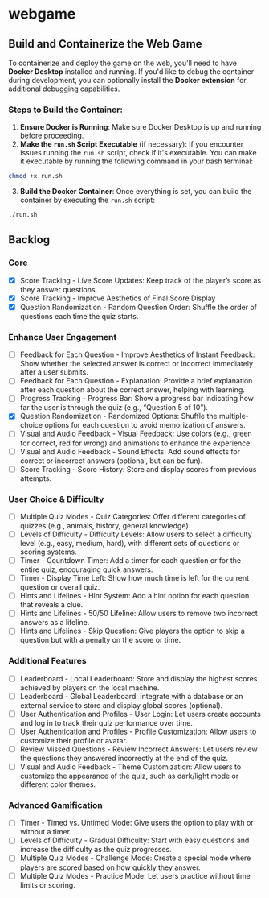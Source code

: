 # webgame

## Build and Containerize the Web Game
To containerize and deploy the game on the web, you'll need to have **Docker Desktop** installed and running. If you'd like to debug the container during development, you can optionally install the **Docker extension** for additional debugging capabilities.

### Steps to Build the Container:
1. **Ensure Docker is Running**: Make sure Docker Desktop is up and running before proceeding.
2. **Make the `run.sh` Script Executable** (if necessary): If you encounter issues running the `run.sh` script, check if it's executable. You can make it executable by running the following command in your bash terminal:
```bash
chmod +x run.sh
```
3. **Build the Docker Container**: Once everything is set, you can build the container by executing the `run.sh` script: 
```bash
./run.sh
```

## Backlog
### Core
- [X] Score Tracking - Live Score Updates: Keep track of the player’s score as they answer questions.
- [X] Score Tracking - Improve Aesthetics of Final Score Display
- [X] Question Randomization - Random Question Order: Shuffle the order of questions each time the quiz starts.

### Enhance User Engagement
- [ ] Feedback for Each Question - Improve Aesthetics of Instant Feedback: Show whether the selected answer is correct or incorrect immediately after a user submits.
- [ ] Feedback for Each Question - Explanation: Provide a brief explanation after each question about the correct answer, helping with learning.
- [ ] Progress Tracking - Progress Bar: Show a progress bar indicating how far the user is through the quiz (e.g., “Question 5 of 10”).
- [X] Question Randomization - Randomized Options: Shuffle the multiple-choice options for each question to avoid memorization of answers.
- [ ] Visual and Audio Feedback - Visual Feedback: Use colors (e.g., green for correct, red for wrong) and animations to enhance the experience.
- [ ] Visual and Audio Feedback - Sound Effects: Add sound effects for correct or incorrect answers (optional, but can be fun).
- [ ] Score Tracking - Score History: Store and display scores from previous attempts.

### User Choice & Difficulty
- [ ] Multiple Quiz Modes - Quiz Categories: Offer different categories of quizzes (e.g., animals, history, general knowledge).
- [ ] Levels of Difficulty - Difficulty Levels: Allow users to select a difficulty level (e.g., easy, medium, hard), with different sets of questions or scoring systems.
- [ ] Timer - Countdown Timer: Add a timer for each question or for the entire quiz, encouraging quick answers.
- [ ] Timer - Display Time Left: Show how much time is left for the current question or overall quiz.
- [ ] Hints and Lifelines - Hint System: Add a hint option for each question that reveals a clue.
- [ ] Hints and Lifelines - 50/50 Lifeline: Allow users to remove two incorrect answers as a lifeline.
- [ ] Hints and Lifelines - Skip Question: Give players the option to skip a question but with a penalty on the score or time.

### Additional Features
- [ ] Leaderboard - Local Leaderboard: Store and display the highest scores achieved by players on the local machine.
- [ ] Leaderboard - Global Leaderboard: Integrate with a database or an external service to store and display global scores (optional).
- [ ] User Authentication and Profiles - User Login: Let users create accounts and log in to track their quiz performance over time.
- [ ] User Authentication and Profiles - Profile Customization: Allow users to customize their profile or avatar.
- [ ] Review Missed Questions - Review Incorrect Answers: Let users review the questions they answered incorrectly at the end of the quiz.
- [ ] Visual and Audio Feedback - Theme Customization: Allow users to customize the appearance of the quiz, such as dark/light mode or different color themes.

### Advanced Gamification
- [ ] Timer - Timed vs. Untimed Mode: Give users the option to play with or without a timer.
- [ ] Levels of Difficulty - Gradual Difficulty: Start with easy questions and increase the difficulty as the quiz progresses.
- [ ] Multiple Quiz Modes - Challenge Mode: Create a special mode where players are scored based on how quickly they answer.
- [ ] Multiple Quiz Modes - Practice Mode: Let users practice without time limits or scoring.
